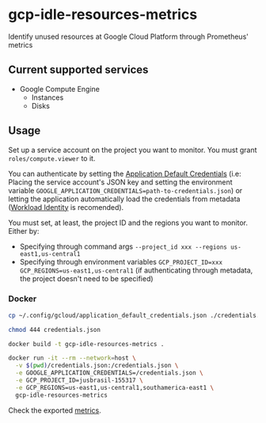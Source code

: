# gcp-idle-resources-metrics
Identify unused resources at Google Cloud Platform through Prometheus' metrics

## Current supported services
- Google Compute Engine
  - Instances
  - Disks

## Usage

Set up a service account on the project you want to monitor. You must grant `roles/compute.viewer` to it.

You can authenticate by setting the [Application Default Credentials](https://developers.google.com/accounts/docs/application-default-credentials) (i.e: Placing the service account's JSON key and setting the environment variable `GOOGLE_APPLICATION_CREDENTIALS=path-to-credentials.json`) or letting the application automatically load the credentials from metadata ([Workload Identity](https://cloud.google.com/kubernetes-engine/docs/how-to/workload-identity) is recomended).

You must set, at least, the project ID and the regions you want to monitor. Either by: 
- Specifying through command args `--project_id xxx --regions us-east1,us-central1`  
- Specifying through environment variables `GCP_PROJECT_ID=xxx GCP_REGIONS=us-east1,us-central1` (if authenticating through metadata, the project doesn't need to be specified)


### Docker
```bash
cp ~/.config/gcloud/application_default_credentials.json ./credentials.json

chmod 444 credentials.json

docker build -t gcp-idle-resources-metrics . 

docker run -it --rm --network=host \
  -v $(pwd)/credentials.json:/credentials.json \
  -e GOOGLE_APPLICATION_CREDENTIALS=/credentials.json \
  -e GCP_PROJECT_ID=jusbrasil-155317 \
  -e GCP_REGIONS=us-east1,us-central1,southamerica-east1 \
  gcp-idle-resources-metrics
```
Check the exported [metrics](http://localhost:5000/metrics).
